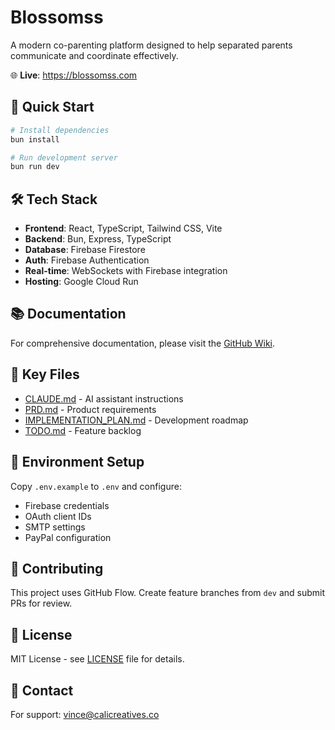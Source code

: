 # Blossomss

A modern co-parenting platform designed to help separated parents communicate and coordinate effectively.

🌐 **Live**: https://blossomss.com

## 🚀 Quick Start

```bash
# Install dependencies
bun install

# Run development server
bun run dev
```

## 🛠️ Tech Stack

- **Frontend**: React, TypeScript, Tailwind CSS, Vite
- **Backend**: Bun, Express, TypeScript  
- **Database**: Firebase Firestore
- **Auth**: Firebase Authentication
- **Real-time**: WebSockets with Firebase integration
- **Hosting**: Google Cloud Run

## 📚 Documentation

For comprehensive documentation, please visit the [GitHub Wiki](https://github.com/your-repo/Blossomss/wiki).

## 🔑 Key Files

- [CLAUDE.md](./CLAUDE.md) - AI assistant instructions
- [PRD.md](./PRD.md) - Product requirements
- [IMPLEMENTATION_PLAN.md](./IMPLEMENTATION_PLAN.md) - Development roadmap
- [TODO.md](./TODO.md) - Feature backlog

## 📝 Environment Setup

Copy `.env.example` to `.env` and configure:
- Firebase credentials
- OAuth client IDs
- SMTP settings
- PayPal configuration

## 🤝 Contributing

This project uses GitHub Flow. Create feature branches from `dev` and submit PRs for review.

## 📄 License

MIT License - see [LICENSE](LICENSE) file for details.

## 📧 Contact

For support: vince@calicreatives.co
